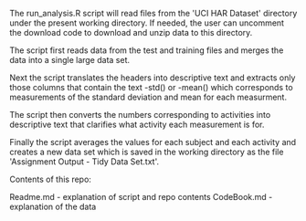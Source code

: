 The run_analysis.R script will read files from the 'UCI HAR Dataset' directory under the present working directory.  If needed, the user can uncomment the download code to download and unzip data to this directory.

The script first reads data from the test and training files and merges the data into a single large data set.

Next the script translates the headers into descriptive text and extracts only those columns that contain the text -std() or -mean() which corresponds to measurements of the standard deviation and mean for each measurment.

The script then converts the numbers corresponding to activities into descriptive text that clarifies what activity each measurement is for.

Finally the script averages the values for each subject and each activity and creates a new data set which is saved in the working directory as the file 'Assignment Output - Tidy Data Set.txt'.

Contents of this repo:

Readme.md - explanation of script and repo contents
CodeBook.md - explanation of the data